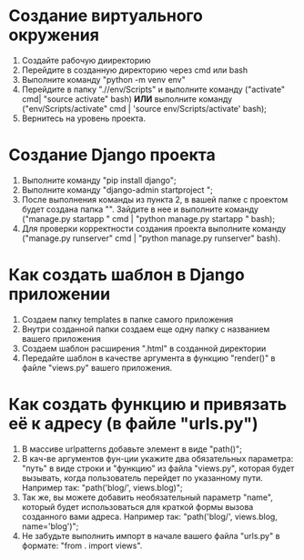 # Создание виртуального окружения

1. Создайте рабочую дииректорию
2. Перейдите в созданную директорию через cmd или bash
3. Выполните команду "python -m venv env"
4. Перейдите в папку "./<your-project-name>/env/Scripts" и выполните команду ("activate" cmd| "source activate" bash) **ИЛИ** выполните команду ("env/Scripts/activate" cmd | 'source env/Scripts/activate' bash);
5. Вернитесь на уровень проекта.

# Создание Django проекта

1. Выполните команду "pip install django";
2. Выполните команду "django-admin startproject <your-project-name>";
3. После выполнения команды из пункта 2, в вашей папке с проектом будет создана папка "<your-project-name>". Зайдите в нее и выполните команду ("manage.py startapp <your-app-name>" cmd | "python manage.py startapp <your-app-name>" bash);
4. Для проверки корректности создания проекта выполните команду ("manage.py runserver" cmd | "python manage.py runserver" bash).

# Как создать шаблон в Django приложении

1. Создаем папку templates в папке самого приложения
2. Внутри созданной папки создаем еще одну папку с названием вашего приложения
3. Создаем шаблон расширения ".html" в созданной директории
4. Передайте шаблон в качестве аргумента в функцию "render()" в файле "views.py" вашего приложения.

# Как создать функцию и привязать её к адресу (в файле "urls.py")

1. В массиве urlpatterns добавьте элемент в виде "path()";
2. В кач-ве аргументов фун-ции укажите два обязательных параметра: "путь" в виде строки и "функцию" из файла "views.py", которая будет вызывать, когда пользователь перейдет по указанному пути. Например так: "path('blog/', views.blog)";
3. Так же, вы можете добавить необязательный параметр "name", который будет использоваться для краткой формы вызова созданного вами адреcа. Например так: "path('blog/', views.blog, name='blog')";
4. Не забудьте выполнить импорт в начале вашего файла "urls.py" в формате: "from . import views".

